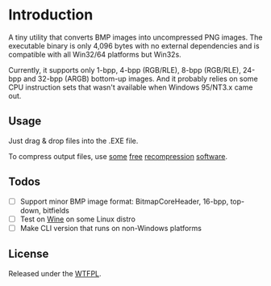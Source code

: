 # Introduction
A tiny utility that converts BMP images into uncompressed PNG images.
The executable binary is only 4,096 bytes with no external dependencies and is compatible with all Win32/64 platforms but Win32s.  

Currently, it supports only 1-bpp, 4-bpp (RGB/RLE), 8-bpp (RGB/RLE), 24-bpp and 32-bpp (ARGB) bottom-up images.
And it probably relies on some CPU instruction sets that wasn't available when Windows 95/NT3.x came out.

## Usage
Just drag & drop files into the .EXE file.

To compress output files, use
[some](http://optipng.sourceforge.net/)
[free](https://pmt.sourceforge.io/pngcrush/)
[recompression](http://www.advsys.net/ken/utils.htm)
[software](http://www.advancemame.it/comp-readme).

## Todos
- [ ] Support minor BMP image format: BitmapCoreHeader, 16-bpp, top-down, bitfields
- [ ] Test on [Wine](https://www.winehq.org/) on some Linux distro
- [ ] Make CLI version that runs on non-Windows platforms

## License
Released under the [WTFPL](http://www.wtfpl.net/about/).
